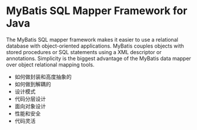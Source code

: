 MyBatis SQL Mapper Framework for Java
=====================================


The MyBatis SQL mapper framework makes it easier to use a relational database with object-oriented applications.
MyBatis couples objects with stored procedures or SQL statements using a XML descriptor or annotations.
Simplicity is the biggest advantage of the MyBatis data mapper over object relational mapping tools.





- 如何做封装和高度抽象的
- 如何做到解耦的
- 设计模式
- 代码分层设计
- 面向对象设计
- 性能和安全
- 代码灵活
